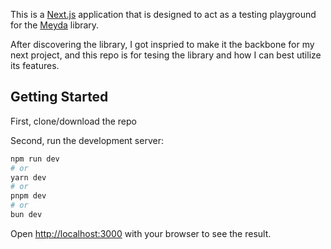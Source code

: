 This is a [Next.js](https://nextjs.org) application that is designed to act as a testing playground for the [Meyda](https://meyda.js.org/) library.

After discovering the library, I got inspried to make it the backbone for my next project, and this repo is for tesing the library and how I can best utilize its features.

## Getting Started

First, clone/download the repo

Second, run the development server:

```bash
npm run dev
# or
yarn dev
# or
pnpm dev
# or
bun dev
```

Open [http://localhost:3000](http://localhost:3000) with your browser to see the result.
